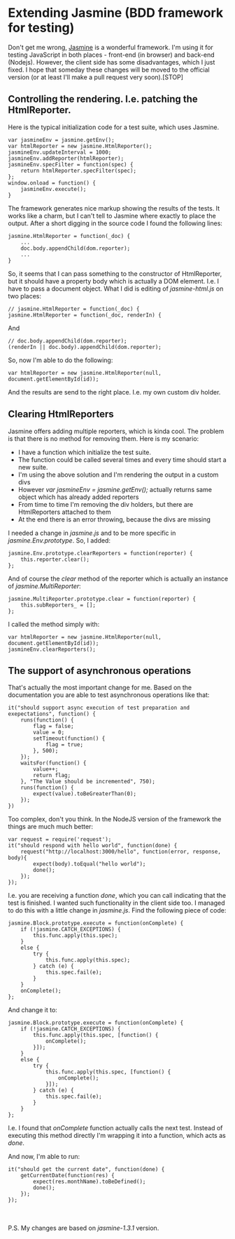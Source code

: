 # Extending Jasmine (BDD framework for testing)

Don't get me wrong, [Jasmine](http://pivotal.github.io/jasmine/) is a wonderful framework. I'm using it for testing JavaScript in both places - front-end (in browser) and back-end (Nodejs). However, the client side has some disadvantages, which I just fixed. I hope that someday these changes will be moved to the official version (or at least I'll make a pull request very soon).[STOP]

## Controlling the rendering. I.e. patching the HtmlReporter.

Here is the typical initialization code for a test suite, which uses Jasmine.

	var jasmineEnv = jasmine.getEnv();
	var htmlReporter = new jasmine.HtmlReporter();
	jasmineEnv.updateInterval = 1000;
	jasmineEnv.addReporter(htmlReporter);
	jasmineEnv.specFilter = function(spec) {
		return htmlReporter.specFilter(spec);
	};
	window.onload = function() {
		jasmineEnv.execute();
	}

The framework generates nice markup showing the results of the tests. It works like a charm, but I can't tell to Jasmine where exactly to place the output. After a short digging in the source code I found the following lines:

	jasmine.HtmlReporter = function(_doc) {
		...
		doc.body.appendChild(dom.reporter);
		...
	}

So, it seems that I can pass something to the constructor of HtmlReporter, but it should have a property body which is actually a DOM element. I.e. I have to pass a document object. What I did is editing of *jasmine-html.js* on two places:

	// jasmine.HtmlReporter = function(_doc) {
	jasmine.HtmlReporter = function(_doc, renderIn) {

And 

	// doc.body.appendChild(dom.reporter);
	(renderIn || doc.body).appendChild(dom.reporter);

So, now I'm able to do the following:

	var htmlReporter = new jasmine.HtmlReporter(null, document.getElementById(id));

And the results are send to the right place. I.e. my own custom div holder.

## Clearing HtmlReporters

Jasmine offers adding multiple reporters, which is kinda cool. The problem is that there is no method for removing them. Here is my scenario: 

  - I have a function which initialize the test suite.
  - The function could be called several times and every time should start a new suite.
  - I'm using the above solution and I'm rendering the output in a custom divs
  - However *var jasmineEnv = jasmine.getEnv();* actually returns same object which has already added reporters
  - From time to time I'm removing the div holders, but there are HtmlReporters attached to them
  - At the end there is an error throwing, because the divs are missing

I needed a change in *jasmine.js* and to be more specific in *jasmine.Env.prototype*. So, I added:

	jasmine.Env.prototype.clearReporters = function(reporter) {
		this.reporter.clear();
	};

And of course the *clear* method of the reporter which is actually an instance of *jasmine.MultiReporter*:

	jasmine.MultiReporter.prototype.clear = function(reporter) {
		this.subReporters_ = [];
	};

I called the method simply with:

	var htmlReporter = new jasmine.HtmlReporter(null, document.getElementById(id));
	jasmineEnv.clearReporters();

## The support of asynchronous operations

That's actually the most important change for me. Based on the documentation you are able to test asynchronous operations like that:

	it("should support async execution of test preparation and exepectations", function() {
		runs(function() {
		    flag = false;
		    value = 0;
		    setTimeout(function() {
		        flag = true;
		    }, 500);
		});
		waitsFor(function() {
		    value++;
		    return flag;
		}, "The Value should be incremented", 750);
		runs(function() {
		    expect(value).toBeGreaterThan(0);
		});
	})

Too complex, don't you think. In the NodeJS version of the framework the things are much much better:

	var request = require('request');
	it("should respond with hello world", function(done) {
		request("http://localhost:3000/hello", function(error, response, body){
			expect(body).toEqual("hello world");
			done();
		});
    });

I.e. you are receiving a function *done*, which you can call indicating that the test is finished. I wanted such functionality in the client side too. I managed to do this with a little change in *jasmine.js*. Find the following piece of code:

	jasmine.Block.prototype.execute = function(onComplete) {
		if (!jasmine.CATCH_EXCEPTIONS) {
			this.func.apply(this.spec);
		}
		else {
			try {
				this.func.apply(this.spec);
			} catch (e) {
				this.spec.fail(e);
			}
		}
		onComplete();
	};

And change it to:

	jasmine.Block.prototype.execute = function(onComplete) {
		if (!jasmine.CATCH_EXCEPTIONS) {
			this.func.apply(this.spec, [function() {
				onComplete();
			}]);
		}
		else {
			try {
				this.func.apply(this.spec, [function() {
					onComplete();
				}]);
			} catch (e) {
				this.spec.fail(e);
			}
		}
	};

I.e. I found that *onComplete* function actually calls the next test. Instead of executing this method directly I'm wrapping it into a function, which acts as *done*. 

And now, I'm able to run:

	it("should get the current date", function(done) {
		getCurrentDate(function(res) {
			expect(res.monthName).toBeDefined();
			done();
		});
	});

<br /><br />
P.S.
My changes are based on *jasmine-1.3.1* version.